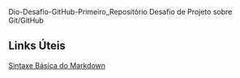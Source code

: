  Dio-Desafio-GitHub-Primeiro_Repositório
Desafio de Projeto sobre Git/GitHub

## Links Úteis
[Sintaxe Básica do Markdown](https://www.markdownguide.org/basic-syntax/)
